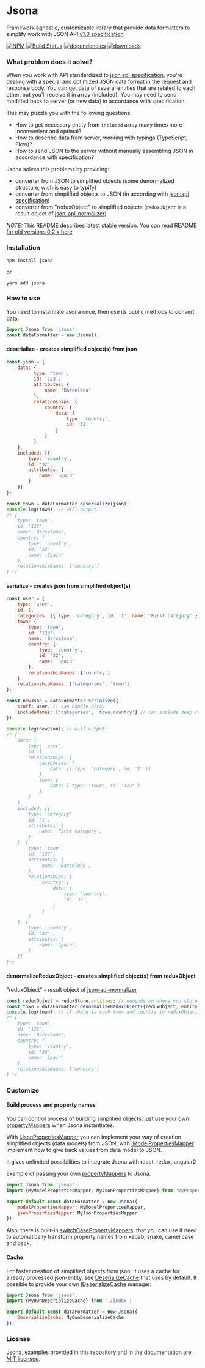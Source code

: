 # Jsona
Framework agnostic, customizable library that provide data formatters to simplify work with JSON API [v1.0 specification](http://jsonapi.org/format/1.0/).

[![NPM](https://img.shields.io/npm/v/jsona.svg)](https://www.npmjs.com/package/jsona/)
[![Build Status](https://travis-ci.org/olosegres/jsona.svg?branch=master)](https://travis-ci.org/olosegres/jsona)
[![dependencies](https://camo.githubusercontent.com/cdc54d1641f5e11e246a2707063ecad092c96d11/68747470733a2f2f64617669642d646d2e6f72672f6477796c2f657374612e737667)](https://www.npmjs.com/package/jsona/)
[![downloads](https://img.shields.io/npm/dm/jsona.svg)](https://www.npmjs.com/package/jsona/)

### What problem does it solve?
When you work with API standardized to [json:api specification](http://jsonapi.org/format/1.0/), you're dealing with a special and optimized JSON data format in the request and response body.
You can get data of several entities that are related to each other, but you'll receive it in array (included).
You may need to send modified back to server (or new data) in accordance with specification.

This may puzzle you with the following questions:

* How to get necessary entity from `included` array many times more inconvenient and optimal?
* How to describe data from server, working with typings (TypeScript, Flow)?
* How to send JSON to the server without manually assembling JSON in accordance with specification?

Jsona solves this problems by providing:
* converter from JSON to simplified objects (some denormalized structure, wich is easy to typify)
* converter from simplified objects to JSON (in according with [json:api specification](http://jsonapi.org/format/1.0/))
* converter from "reduxObject" to simplified objects (`reduxObject` is a result object of [json-api-normalizer](https://github.com/yury-dymov/json-api-normalizer))

*NOTE:* This README describes latest stable version. You can read [README for old versions 0.2.x here](README_0_2.md)

### Installation

```
npm install jsona
```
or

```
yarn add jsona
```


### How to use

You need to instantiate Jsona once, then use its public methods to convert data.
```javascript
import Jsona from 'jsona';
const dataFormatter = new Jsona();
```

#### deserialize - creates simplified object(s) from json
```javascript
const json = {
    data: {
          type: 'town',
          id: '123',
          attributes: {
              name: 'Barcelona'
          },
          relationships: {
              country: {
                  data: {
                      type: 'country',
                      id: '32'
                  }
              }
          }
    },
    included: [{
        type: 'country',
        id: '32',
        attributes: {
            name: 'Spain'
        }
    }]
};

const town = dataFormatter.deserialize(json);
console.log(town); // will output:
/* {
    type: 'town',
    id: '123',
    name: 'Barcelona',
    country: {
        type: 'country',
        id: '32',
        name: 'Spain'
    },
    relationshipNames: ['country']
} */
```

#### serialize - creates json from simplified object(s)
```javascript
const user = {
    type: 'user',
    id: 1,
    categories: [{ type: 'category', id: '1', name: 'First category' }],
    town: {
        type: 'town',
        id: '123',
        name: 'Barcelona',
        country: {
            type: 'country',
            id: '32',
            name: 'Spain'
        },
        relationshipNames: ['country']
    },
    relationshipNames: ['categories', 'town']
};

const newJson = dataFormatter.serialize({
    stuff: user, // can handle array
    includeNames: ['categories', 'town.country'] // can include deep relations via dot
});

console.log(newJson); // will output:
/* {
    data: {
        type: 'user',
        id: 1,
        relationships: {
            categories: {
                data: [{ type: 'category', id: '1' }]
            },
            town: {
                data: { type: 'town', id: '123' }
            }
        }
    },
    included: [{
        type: 'category',
        id: '1',
        attributes: {
            name: 'First category',
        }
    }, {
        type: 'town',
        id: '123',
        attributes: {
             name: 'Barcelona',
        },
        relationships: {
             country: {
                 data: {
                     type: 'country',
                     id: '32',
                 }
             }
        }
    }, {
        type: 'country',
        id: '32',
        attributes: {
            name: 'Spain',
        }
    }]
}*/
```

#### denormalizeReduxObject - creates simplified object(s) from reduxObject
"reduxObject" - result object of [json-api-normalizer](https://github.com/yury-dymov/json-api-normalizer)

```javascript
const reduxObject = reduxStore.entities; // depends on where you store it
const town = dataFormatter.denormalizeReduxObject({reduxObject, entityType: 'town', entityIds: '123'});
console.log(town); // if there is such town and country in reduxObject, it will output:
/* {
    type: 'town',
    id: '123',
    name: 'Barcelona',
    country: {
        type: 'country',
        id: '34',
        name: 'Spain'
    },
    relationshipNames: ['country']
} */
```

### Customize

#### Build process and property names
You can control process of building simplified objects, just use your own [propertyMappers](src/simplePropertyMappers.ts) when Jsona instantiates.

With [IJsonPropertiesMapper](src/JsonaTypes.ts) you can implement your way of creation simplified objects (data models) from JSON, with [IModelPropertiesMapper](src/JsonaTypes.ts) implement how to give back values from data model to JSON.

It gives unlimited possibilities to integrate Jsona with react, redux, angular2

Example of passing your own [propertyMappers](src/simplePropertyMappers.ts) to Jsona:
```javascript
import Jsona from 'jsona';
import {MyModelPropertiesMapper, MyJsonPropertiesMapper} from 'myPropertyMappers';

export default const dataFormatter = new Jsona({
    modelPropertiesMapper: MyModelPropertiesMapper,
    jsonPropertiesMapper: MyJsonPropertiesMapper
});
```
Also, there is built-in [switchCasePropertyMappers](src/switchCasePropertyMappers.ts), that you can use if need to automatically transform property names from kebab, snake, camel case and back. 

#### Cache
For faster creation of simplified objects from json, it uses a cache for already processed json-entity, see [DeserializeCache](src/cache.ts) that uses by default.
It possible to provide your own [IDeserializeCache](src/JsonaTypes.ts) manager:
```javascript
import Jsona from 'jsona';
import {MyOwnDeserializeCache} from './index';

export default const dataFormatter = new Jsona({
    DeserializeCache: MyOwnDeserializeCache
});
```

### License
Jsona, examples provided in this repository and in the documentation are [MIT licensed](./LICENSE).

